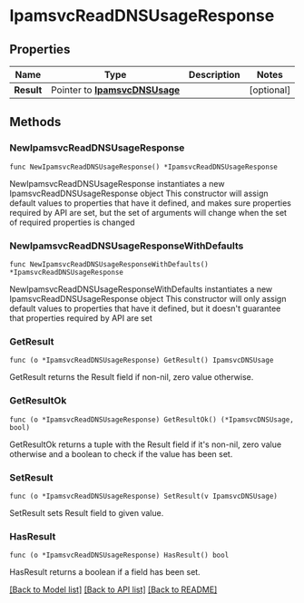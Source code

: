 # IpamsvcReadDNSUsageResponse

## Properties

Name | Type | Description | Notes
------------ | ------------- | ------------- | -------------
**Result** | Pointer to [**IpamsvcDNSUsage**](IpamsvcDNSUsage.md) |  | [optional] 

## Methods

### NewIpamsvcReadDNSUsageResponse

`func NewIpamsvcReadDNSUsageResponse() *IpamsvcReadDNSUsageResponse`

NewIpamsvcReadDNSUsageResponse instantiates a new IpamsvcReadDNSUsageResponse object
This constructor will assign default values to properties that have it defined,
and makes sure properties required by API are set, but the set of arguments
will change when the set of required properties is changed

### NewIpamsvcReadDNSUsageResponseWithDefaults

`func NewIpamsvcReadDNSUsageResponseWithDefaults() *IpamsvcReadDNSUsageResponse`

NewIpamsvcReadDNSUsageResponseWithDefaults instantiates a new IpamsvcReadDNSUsageResponse object
This constructor will only assign default values to properties that have it defined,
but it doesn't guarantee that properties required by API are set

### GetResult

`func (o *IpamsvcReadDNSUsageResponse) GetResult() IpamsvcDNSUsage`

GetResult returns the Result field if non-nil, zero value otherwise.

### GetResultOk

`func (o *IpamsvcReadDNSUsageResponse) GetResultOk() (*IpamsvcDNSUsage, bool)`

GetResultOk returns a tuple with the Result field if it's non-nil, zero value otherwise
and a boolean to check if the value has been set.

### SetResult

`func (o *IpamsvcReadDNSUsageResponse) SetResult(v IpamsvcDNSUsage)`

SetResult sets Result field to given value.

### HasResult

`func (o *IpamsvcReadDNSUsageResponse) HasResult() bool`

HasResult returns a boolean if a field has been set.


[[Back to Model list]](../README.md#documentation-for-models) [[Back to API list]](../README.md#documentation-for-api-endpoints) [[Back to README]](../README.md)


